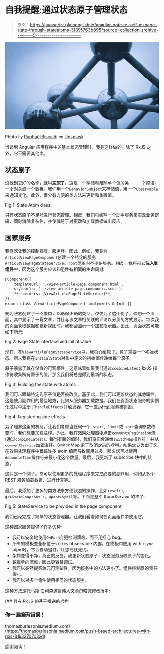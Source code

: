 # 自我提醒:通过状态原子管理状态

> 原文：<https://javascript.plainenglish.io/angular-note-to-self-manage-state-through-stateatoms-3f395763b895?source=collection_archive---------5----------------------->

![](img/d92c77a2d2b90641e53ca7f4d3e9b460.png)

Photo by [Raphaël Biscaldi](https://unsplash.com/@les_photos_de_raph?utm_source=medium&utm_medium=referral) on [Unsplash](https://unsplash.com?utm_source=medium&utm_medium=referral)

当谈到 Angular 应用程序中的基本状态管理时，我是这样做的。除了 RxJS 之外，它不需要其他库。

## 状态原子

没找到更好的名字，就叫**态原子**。这是一个存储和跟踪单个值的类——一个原语、一个对象或一个数组。我们用一个`BehaviorSubject`来存储值，用一个`Observable`来通知变化。此外，很少有方便的类方法来更新和重置值。

Fig 1: State Atom class

只有状态原子不足以进行状态管理。相反，我们将编写一个助手服务来实现业务逻辑，同时消除复杂性，并使其易于对更改和加载数据做出反应。

## 国家服务

我喜欢让我的控制器瘦，服务胖。因此，例如，我将为`ArticleViewPageComponent`创建一个特定的服务`ArticleViewPageStateService`。`root`范围内不提供服务。相反，我将把它**注入到组件**中，因为这个服务应该和组件有相同的生命周期:

```
@Component({
    templateUrl: './view-article-page.component.html',
    styleUrls: ['./view-article-page.component.scss'],
    **providers: [ViewArticlePageStateService]**,
})
export class ViewArticlePageComponent implements OnInit {}
```

我为状态创建了一个接口，以确保正确的类型。仅仅为了这个例子，设想一个页面，其中显示了一篇文章，并且与该文章相关联的评论以分页的方式显示。每次我的页面获取数据和更新视图时，我都会显示一个加载指示器。因此，页面状态可能如下所示:

Fig 2: Page State interface and initial value

现在，在`ViewArticlePageStateService`中，我将介绍原子。原子需要一个初始状态。所以我将在`initialState`对象中定义的初始值传递给每个原子。

原子暴露了其存储值的可观察性。这意味着如果我们通过`combineLatest` RxJS 操作符收集所有原子的值，那么我们将总是得到最新的状态。

Fig 3: Building the state with atoms

我们可以跟踪特定的原子值是否被改变。基于此，我们可以更新状态的其他属性。这是使用副作用的最佳地方，比如从服务器加载数据。我们在页面状态服务的实例化过程中注册了`handleEffects()`触发器，它一直运行到服务被销毁。

Fig 4: Registering side effects

为了理解这里的机制，让我们考虑当任何一个`_start,_limit`或`_sort`查询参数改变时，我们想要加载注释。为此，我在效果处理器中点击`commentsPagination`流(通过`combineLatest`)。每当有新的值时，我们将它传递给`switchMap`操作符，并从`commentService`加载注释。SwitchMap 用于取消之前的呼叫。如果您认为由于您在效果处理程序中跟踪许多 atom 值而导致调用过多，那么您可以使用`debounceTime`操作符来最小化这个数量。最后，我更新了 subscribe 块中的状态。

这只是一个例子。您可以使用更多的处理程序来完成必要的副作用，例如从多个 REST 服务加载数据、进行计算等。

最后，我添加了更多的类方法来方便状态的操作，比如`reset(), getStateSnapshot(), updateXyz()`等。下面是整个 StateService 的样子:

Fig 5: StateService to be provided in the page component

我们已经完成了简单的状态管理器。让我们看看如何在页面组件中使用它。

这种国家服务提供了许多优势:

*   我可以安全地使用`OnPush`变更检测策略，而不用担心 bug。
*   所有的模板变量都位于`state$` observable 内部。在模板中使用 with `async` pipe 时，它会自动退订，让您高枕无忧。
*   架构变得干净，真正的反应。我更新状态原子，状态服务反映原子的变化。
*   数据单向流动，因此更容易调试。
*   我可以突然提高单元可测试性，因为服务中的方法更小了。组件控制器的责任很小。
*   我可以对多个组件使用相同的状态服务。

这种方法是托马斯·伯利森这篇伟大文章的略微修改版本:

[](https://thomasburlesonia.medium.com/push-based-architectures-with-rxjs-81b327d7c32d) [## 具有 RxJS 的基于推送的架构

### 你一直编码错误！

thomasburlesonia.medium.com](https://thomasburlesonia.medium.com/push-based-architectures-with-rxjs-81b327d7c32d) 

感谢阅读！